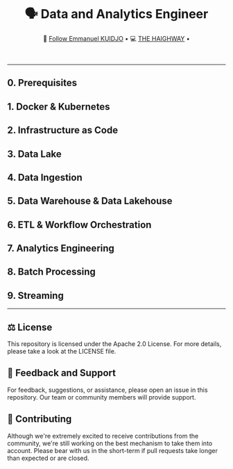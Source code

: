 <div align="center">
  <h1>🗣️ Data and Analytics Engineer</h1>
  <p align="center">
    🤗 <a href="https://www.linkedin.com/in/emmanuel-kuidjo">Follow Emmanuel KUIDJO</a> • 
    💻 <a href="https://www.linkedin.com/company/the-haighway">THE HAIGHWAY</a> • 
  </p>
</div>
<br/>

---

## 0. Prerequisites

## 1. Docker & Kubernetes

## 2. Infrastructure as Code

## 3. Data Lake 

## 4. Data Ingestion

## 5. Data Warehouse & Data Lakehouse

## 6. ETL & Workflow Orchestration

## 7. Analytics Engineering

## 8. Batch Processing

## 9. Streaming 


---

## ⚖️ License

This repository is licensed under the Apache 2.0 License. For more details, please take a look at the LICENSE file.

## 💪 Feedback and Support

For feedback, suggestions, or assistance, please open an issue in this repository. Our team or community members will provide support.

## 🤝 Contributing

Although we're extremely excited to receive contributions from the community, we're still working on the best mechanism to take them into account. Please bear with us in the short-term if pull requests take longer than expected or are closed.